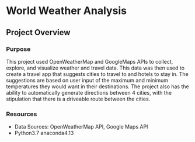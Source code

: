 # World Weather Analysis

## Project Overview

### Purpose
This project used OpenWeatherMap and GoogleMaps APIs to collect, explore, and visualize weather and travel data. This data was then used to create a travel app that suggests cities to travel to and hotels to stay in. The suggestions are based on user input of the maximum and minimum temperatures they would want in their destinations. The project also has the ability to automatically generate directions between 4 cities, with the stipulation that there is a driveable route between the cities.

### Resources
- Data Sources: OpenWeatherMap API, Google Maps API
- Python3.7 anaconda4.13
